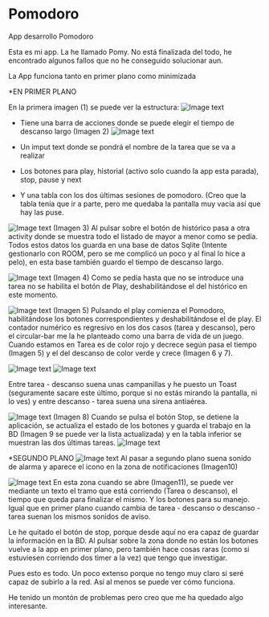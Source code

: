 # Pomodoro
App desarrollo Pomodoro

Esta es mi app. La he llamado Pomy.
No está finalizada del todo, he encontrado algunos fallos que no he conseguido solucionar aun.

La App funciona tanto en primer plano como minimizada

*EN PRIMER PLANO

En la primera imagen (1) se puede ver la estructura:
![Image text](https://github.com/Tin68/Pomy/blob/main/ImgReadme/Pomy_01.png)

- Tiene una barra de acciones donde se puede elegir el tiempo de descanso largo (Imagen 2)
![Image text](https://github.com/Tin68/Pomy/blob/main/ImgReadme/Pomy_02.png)

- Un imput text donde se pondrá el nombre de la tarea que se va a realizar
- Los botones para play, historial (activo solo cuando la app esta parada), stop, pause y next
- Y una tabla con los dos últimas sesiones de pomodoro. (Creo que la tabla tenía que ir a parte, pero me quedaba la pantalla muy vacía así que hay las puse.

![Image text](https://github.com/Tin68/Pomy/blob/main/ImgReadme/Pomy_03.png)
(Imagen 3) Al pulsar sobre el botón de histórico pasa a otra activity donde se muestra todo el listado de mayor a menor como se pedía. Todos estos datos los guarda en una base de datos Sqlite (Intente gestionarlo con ROOM, pero se me complicó un poco y al final lo hice a pelo), en esta base también guardo el tiempo de descanso largo.

![Image text](https://github.com/Tin68/Pomy/blob/main/ImgReadme/Pomy_04.png)
(Imagen 4) Como se pedía hasta que no se introduce una tarea no se habilita el botón de Play, deshabilitándose el del histórico en este momento.

![Image text](https://github.com/Tin68/Pomy/blob/main/ImgReadme/Pomy_05.png)
(Imagen 5) Pulsando el play comienza el Pomodoro, habilitándose los botones correspondientes y deshabilitándose el de play. El contador numérico es regresivo en los dos casos (tarea y descanso), pero el circular-bar me la he planteado como una barra de vida de un juego. Cuando estamos en Tarea es de color rojo y decrece según pasa el tiempo (Imagen 5) y el del descanso de color verde y crece (Imagen 6 y 7).

![Image text](https://github.com/Tin68/Pomy/blob/main/ImgReadme/Pomy_06.png)
![Image text](https://github.com/Tin68/Pomy/blob/main/ImgReadme/Pomy_07.png)

Entre tarea - descanso suena unas campanillas y he puesto un Toast (seguramente sacare este último, porque si no estás mirando la pantalla, ni lo ves) y entre descanso - tarea suena una sirena antiaérea.

![Image text](https://github.com/Tin68/Pomy/blob/main/ImgReadme/Pomy_08.png)
(Imagen 8) Cuando se pulsa el botón Stop, se detiene la aplicación, se actualiza el estado de los botones y guarda el trabajo en la BD (Imagen 9 se puede ver la lista actualizada) y en la tabla inferior se muestran las dos últimas tareas.
![Image text](https://github.com/Tin68/Pomy/blob/main/ImgReadme/Pomy_09.png)


*SEGUNDO PLANO
![Image text](https://github.com/Tin68/Pomy/blob/main/ImgReadme/Pomy_10.png)
Al pasar a segundo plano suena sonido de alarma y aparece el icono en la zona de notificaciones (Imagen10)

![Image text](https://github.com/Tin68/Pomy/blob/main/ImgReadme/Pomy_11.png)
En esta zona cuando se abre (Imagen11), se puede ver mediante un texto el tramo que está corriendo (Tarea o descanso), el tiempo que queda para finalizar el mismo. Y los botones para su manejo. Igual que en primer plano cuando cambia de tarea - descanso o descanso - tarea suenan los mismos sonidos de aviso.

Le he quitado el botón de stop, porque desde aquí no era capaz de guardar la información en la BD. Al pulsar sobre la zona donde no están los botones vuelve a la app en primer plano, pero también hace cosas raras (como si estuviesen corriendo dos timer a la vez) que tengo que investigar.

Pues esto es todo. Un poco extenso porque no tengo muy claro si seré capaz de subirlo a la red. Así al menos se puede ver cómo funciona.

He tenido un montón de problemas pero creo que me ha quedado algo interesante.

